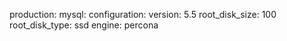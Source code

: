<!-- layout:code post: building-a-manifest-file_mysql -->


production:
    mysql:
        configuration:
            version: 5.5
            root_disk_size: 100
            root_disk_type: ssd
            engine: percona
